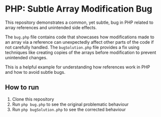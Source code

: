 # PHP: Subtle Array Modification Bug

This repository demonstrates a common, yet subtle, bug in PHP related to array references and unintended side effects.

The `bug.php` file contains code that showcases how modifications made to an array via a reference can unexpectedly affect other parts of the code if not carefully handled. The `bugSolution.php` file provides a fix using techniques like creating copies of the arrays before modification to prevent unintended changes.

This is a helpful example for understanding how references work in PHP and how to avoid subtle bugs.

## How to run

1.  Clone this repository
2.  Run `php bug.php` to see the original problematic behaviour
3.  Run `php bugSolution.php` to see the corrected behaviour